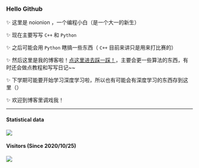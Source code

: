 ### Hello Github

<!--
**2X-ercha/2X-ercha** is a ✨ _special_ ✨ repository because its `README.md` (this file) appears on your GitHub profile.

Here are some ideas to get you started:

- 🔭 I’m currently working on ...
- 🌱 I’m currently learning ...
- 👯 I’m looking to collaborate on ...
- 🤔 I’m looking for help with ...
- 💬 Ask me about ...
- 📫 How to reach me: ...
- 😄 Pronouns: ...
- ⚡ Fun fact: ...
-->

✨ 这里是 noionion ，一个编程小白（是一个大一的新生）

✨ 现在主要写写 `C++` 和 `Python`

✨ 之后可能会用 `Python` 瞎搞一些东西（ `C++` 目前来讲只是用来打比赛的）

✨ 然后这里是我的博客啦！[点这里进去踩一踩！](https://noionion.top)，主要会更一些算法的东西，有时还会做点教程和写写日记~~

✨ 下学期可能要开始学习深度学习啦，所以也有可能会有深度学习的东西存到这里（）

✨ 欢迎到博客里调戏我！

--------

#### Statistical data
![](https://github-readme-stats.vercel.app/api?username=2X-ercha&show_icons=true&show_icons=true&theme=radical)

#### Visitors (Since 2020/10/25)
![](https://count.getloli.com/get/@2X-ercha?theme=gelbooru)
